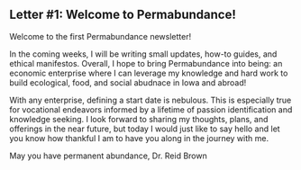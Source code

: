 ## Letter #1: Welcome to Permabundance! 

Welcome to the first Permabundance newsletter! 

In the coming weeks, I will be writing small updates, how-to guides, and ethical manifestos. Overall, I hope to bring Permabundance into being: an economic enterprise where I can leverage my knowledge and hard work to build ecological, food, and social abudnace in Iowa and abroad!

With any enterprise, defining a start date is nebulous. This is especially true for vocational endeavors informed by a lifetime of passion identification and knowledge seeking. I look forward to sharing my thoughts, plans, and offerings in the near future, but today I would just like to say hello and let you know how thankful I am to have you along in the journey with me. 

May you have permanent abundance,
Dr. Reid Brown





